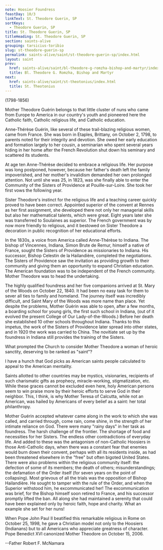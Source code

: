 ```yaml
---
note: Hoosier Foundress
feastDay: 10/3
linkText: St. Theodore Guerin, SP
sortKeys:
  - Theodore Guerin, SP
title: St. Theodore Guerin, SP
titleHeading: St. Theodore Guerin, SP
section: saints-alive
grouping: tarsicius-toribio
slug: st-theodore-guerin-sp
permalink: saints-alive/saint/st-theodore-guerin-sp/index.html
layout: saint
prev:
  href: saints-alive/saint/bl-theodore-g-romzha-bishop-and-martyr/index.html
  title: Bl. Theodore G. Romzha, Bishop and Martyr
next:
  href: saints-alive/saint/st-theotonius/index.html
  title: St. Theotonius
---
```

(1798-1856)

Mother Theodore Guérin belongs to that little cluster of nuns who came from Europe to America in our country's youth and pioneered here the Catholic faith, Catholic religious life, and Catholic education.

Anne-Thérèse Guérin, like several of these trail-blazing religious women, came from France. She was born in Etaples, Brittany, on October 2, 1798, to parents noted for their integrity and devotion. She owed her early education and formation largely to her cousin, a seminarian who spent several years hiding in her home after the French Revolution shut down his seminary and scattered its students.

At age ten Anne-Thérèse decided to embrace a religious life. Her purpose was long postponed, however, because her father's death left the family impoverished, and her mother's invalidism demanded her own prolonged attention. Not until she was 25, in 1823, was she finally able to enter the Community of the Sisters of Providence at Pouille-sur-Loire. She took her first vows the following year.

Sister Theodore's instinct for the religious life and a teaching career quickly proved to have been correct. Appointed superior of the convent at Rennes as her first assignment, she developed there not only her managerial skills but also her mathematical talents, which were great. Eight years later she was transferred to Soulaines as superior. The French government was by now more friendly to religious, and it bestowed on Sister Theodore a decoration in public recognition of her educational efforts.

In the 1830s, a voice from America called Anne-Thérèse to Indiana. The bishop of Vincennes, Indiana, Simon Brute de Remur, himself a native of France, sought the Sisters of Providence as missionaries to Indiana. His successor, Bishop Celestin de la Hailandière, completed the negotiations. The Sisters of Providence saw the invitation as providing growth to their community and giving them an opportunity to expand Christian education. The American foundation was to be independent of the French community. Mother Theodore was to head the undertaking.

The highly qualified foundress and her five companions arrived at St. Mary of the Woods on October 22, 1840. It had been no easy task for them to sever all ties to family and homeland. The journey itself was incredibly difficult, and Saint Mary of the Woods was more name than place. Yet despite the problems, Mother Guérin was able to open, after a few months, a boarding school for young girls, the first such school in Indiana, (out of it evolved the present College of Our Lady-of-the-Woods.) Before her death she established 10 other schools throughout Indiana. Thanks to this impetus, the work of the Sisters of Providence later spread into other states, and in 1920 the work was carried to China. The novitiate set up by the foundress in Indiana still provides the training of the Sisters.

What prompted the Church to consider Mother Theodore a woman of heroic sanctity, deserving to be ranked as "saint"?

I have a hunch that God picks as American saints people calculated to appeal to the American mentality.

Saints allotted to other countries may be mystics, visionaries, recipients of such charismatic gifts as prophecy, miracle-working, stigmatization, etc. While these graces cannot be excluded even here, holy American persons seem to win praise more by their heroic efforts to serve God in their neighbor. This, I think, is why Mother Teresa of Calcutta, while not an American, was hailed by Americans of every belief as a saint: her total philanthropy.

Mother Guérin accepted whatever came along in the work to which she was called, and carried through, come rain, come shine, in the strength of her intimate reliance on God. There were many "rainy days" in her task as foundress. The harsh challenge of the frontier. The shortage of food and necessities for her Sisters. The endless other contradictions of everyday life. And added to these was the antagonism of non-Catholic Hoosiers in those Anti-Catholic days, when there was a constant fear that enemies would burn down their convent, perhaps with all its residents inside, as had been threatened elsewhere in the "free" but often bigoted United States. There were also problems within the religious community itself: the defection of some of its members; the death of others; misunderstandings; the defamation of the Order itself (for seven years on the point of collapsing). Most grievous of all the trials was the opposition of Bishop Hailandière. He sought to tamper with the rule of the Order, and when the Superior withstood him, he excommunicated her! The excommunication was brief, for the Bishop himself soon retired to France, and his successor promptly lifted the ban. All along she had maintained a serenity that could have been explained only by heroic faith, hope and charity. What an example she set for her nuns!

When Pope John Paul II beatified this remarkable religious in Rome on October 25, 1998, he gave a Christian model not only to the Hoosiers (Indianans) but to all Americans who appreciate greatness of character. Pope Benedict XVI canonized Mother Theodore on October 15, 2006.

\--Father Robert F. McNamara
